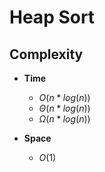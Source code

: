 # Heap Sort

## Complexity

- **Time**
  - $O(n*log(n))$
  - $\Theta(n*log(n))$
  - $\Omega(n*log(n))$

- **Space**
  - $O(1)$
